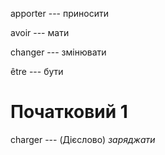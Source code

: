 apporter --- приносити



avoir --- мати



changer --- змінювати



être --- бути



# Початковий 1
charger --- (Дієслово)
*заряджати*